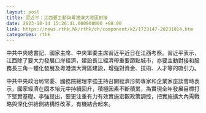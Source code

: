 ```yaml
---
layout: post
title: 習近平：江西要主動與粵港澳大灣區對接
date: 2023-10-14 15:26:41.000000000 +08:00
link: https://news.rthk.hk/rthk/ch/component/k2/1723147-20231014.htm
categories: rthk
---
```


中共中央總書記、國家主席、中央軍委主席習近平近日在江西考察。習近平表示，江西除了要大力發展口岸經濟，建設長江經濟帶重要節點城市，亦要主動對接和服務長三角一體化發展及粵港澳大灣區建設，增強對資金、技術、人才等的吸引力。

中共中央政治局常委、國務院總理李強主持召開經濟形勢專家和企業家座談會時表示，國家經濟在固本培元中持續回升，積極因素不斷積累，為實現全年發展目標打下堅實基礎。李強提出，要更注重有力有效實施宏觀政策調控，把實施擴大內需戰略與深化供給側結構性改革，有機結合起來。
